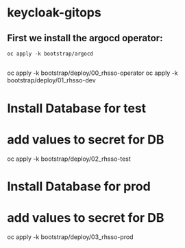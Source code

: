# keycloak-gitops
## First we install the argocd operator:
```oc apply -k bootstrap/argocd```
##
oc apply -k bootstrap/deploy/00_rhsso-operator
oc apply -k bootstrap/deploy/01_rhsso-dev
# Install Database for test
# add values to secret for DB
oc apply -k bootstrap/deploy/02_rhsso-test
# Install Database for prod
# add values to secret for DB
oc apply -k bootstrap/deploy/03_rhsso-prod 

